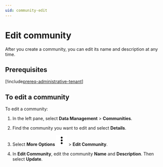 ```yaml
---
uid: community-edit
---
```


# Edit community

After you create a community, you can edit its name and description at any time.

## Prerequisites

[!include[prereq-administrative-tenant](includes/prereq-administrative-tenant.md)]

## To edit a community

To edit a community:

1. In the left pane, select **Data Management** > **Communities**.

1. Find the community you want to edit and select **Details**.

1. Select **More Options** ![More Options](../_icons/default/dots-vertical.svg) > **Edit Community**.

1. In **Edit Community**, edit the community **Name** and **Description**. Then select **Update**.
